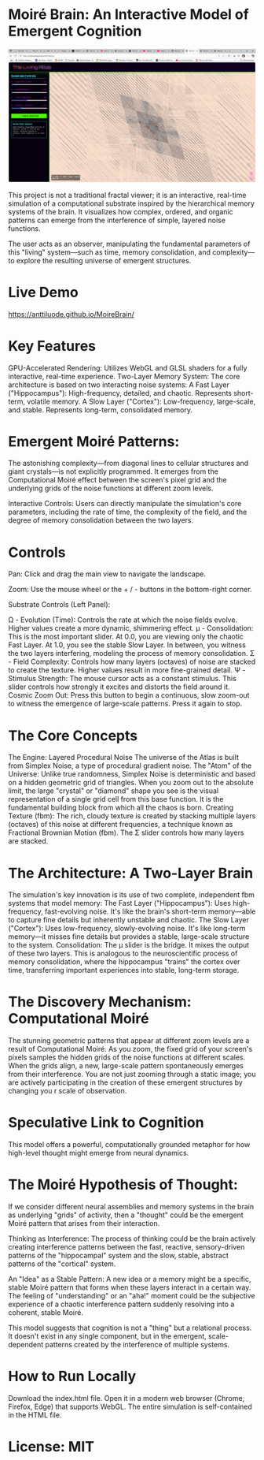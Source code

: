 # Moiré Brain: An Interactive Model of Emergent Cognition

![Description](image.png)

This project is not a traditional fractal viewer; it is an interactive, real-time simulation of a 
computational substrate inspired by the hierarchical memory systems of the brain. It visualizes how complex,
ordered, and organic patterns can emerge from the interference of simple, layered noise functions.

The user acts as an observer, manipulating the fundamental parameters of this "living" system—such as time,
memory consolidation, and complexity—to explore the resulting universe of emergent structures.

# Live Demo

https://anttiluode.github.io/MoireBrain/

# Key Features

GPU-Accelerated Rendering: Utilizes WebGL and GLSL shaders for a fully interactive, real-time experience.
Two-Layer Memory System: The core architecture is based on two interacting noise systems:
A Fast Layer ("Hippocampus"): High-frequency, detailed, and chaotic. Represents short-term, volatile memory.
A Slow Layer ("Cortex"): Low-frequency, large-scale, and stable. Represents long-term, consolidated memory.

# Emergent Moiré Patterns: 

The astonishing complexity—from diagonal lines to cellular structures and giant crystals—is not explicitly
programmed. It emerges from the Computational Moiré effect between the screen's pixel grid and the underlying 
grids of the noise functions at different zoom levels.

Interactive Controls: Users can directly manipulate the simulation's core parameters, including the rate of time,
the complexity of the field, and the degree of memory consolidation between the two layers.

# Controls

Pan: Click and drag the main view to navigate the landscape.

Zoom: Use the mouse wheel or the + / - buttons in the bottom-right corner.

Substrate Controls (Left Panel):

Ω - Evolution (Time): Controls the rate at which the noise fields evolve. Higher values create a more dynamic, shimmering effect.
μ - Consolidation: This is the most important slider. At 0.0, you are viewing only the chaotic Fast Layer. At 1.0, you see the stable Slow Layer. 
In between, you witness the two layers interfering, modeling the process of memory consolidation.
Σ - Field Complexity: Controls how many layers (octaves) of noise are stacked to create the texture. Higher values result in more fine-grained detail.
Ψ - Stimulus Strength: The mouse cursor acts as a constant stimulus. This slider controls how strongly it excites and distorts the field around it.
Cosmic Zoom Out: Press this button to begin a continuous, slow zoom-out to witness the emergence of large-scale patterns. Press it again to stop.

# The Core Concepts

The Engine: Layered Procedural Noise
The universe of the Atlas is built from Simplex Noise, a type of procedural gradient noise.
The "Atom" of the Universe: Unlike true randomness, Simplex Noise is deterministic and based on a hidden geometric grid of triangles. When you
zoom out to the absolute limit, the large "crystal" or "diamond" shape you see is the visual representation of a single grid cell from this base function.
It is the fundamental building block from which all the chaos is born.
Creating Texture (fbm): The rich, cloudy texture is created by stacking multiple layers (octaves) of this noise at different frequencies, a 
technique known as Fractional Brownian Motion (fbm). The Σ slider controls how many layers are stacked.

# The Architecture: A Two-Layer Brain

The simulation's key innovation is its use of two complete, independent fbm systems that model memory:
The Fast Layer ("Hippocampus"): Uses high-frequency, fast-evolving noise. It's like the brain's short-term memory—able to capture fine details
but inherently unstable and chaotic.
The Slow Layer ("Cortex"): Uses low-frequency, slowly-evolving noise. It's like long-term memory—it misses fine details but provides a stable,
large-scale structure to the system.
Consolidation: The μ slider is the bridge. It mixes the output of these two layers. This is analogous to the neuroscientific process of
memory consolidation, where the hippocampus "trains" the cortex over time, transferring important experiences into stable, long-term storage.

# The Discovery Mechanism: Computational Moiré

The stunning geometric patterns that appear at different zoom levels are a result of Computational Moiré. As you zoom, the fixed grid of 
your screen's pixels samples the hidden grids of the noise functions at different scales. When the grids align, a new, large-scale pattern 
spontaneously emerges from their interference.
You are not just zooming through a static image; you are actively participating in the creation of these emergent structures by changing you
r scale of observation.

# Speculative Link to Cognition

This model offers a powerful, computationally grounded metaphor for how high-level thought might emerge from neural dynamics.

# The Moiré Hypothesis of Thought:

If we consider different neural assemblies and memory systems in the brain as underlying "grids" of activity, then a "thought" could be 
the emergent Moiré pattern that arises from their interaction.

Thinking as Interference: The process of thinking could be the brain actively creating interference patterns between the fast, reactive, 
sensory-driven patterns of the "hippocampal" system and the slow, stable, abstract patterns of the "cortical" system.

An "Idea" as a Stable Pattern: A new idea or a memory might be a specific, stable Moiré pattern that forms when these layers
interact in a certain way. The feeling of "understanding" or an "aha!" moment could be the subjective experience of a chaotic
interference pattern suddenly resolving into a coherent, stable Moiré.

This model suggests that cognition is not a "thing" but a relational process. It doesn't exist in any single component, but
in the emergent, scale-dependent patterns created by the interference of multiple systems.

# How to Run Locally

Download the index.html file.
Open it in a modern web browser (Chrome, Firefox, Edge) that supports WebGL.
The entire simulation is self-contained in the HTML file.

# License: MIT
